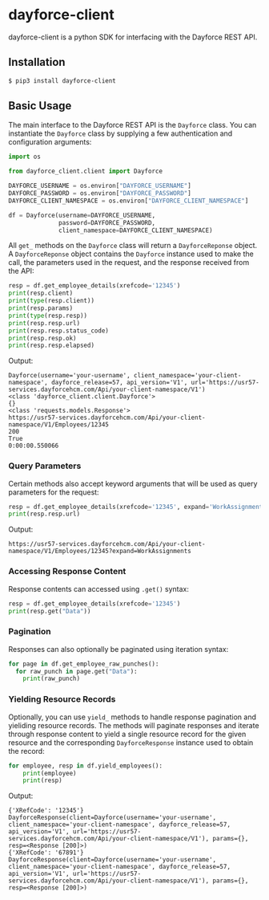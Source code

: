 # dayforce-client

dayforce-client is a python SDK for interfacing with the Dayforce REST API.

## Installation

```bash
$ pip3 install dayforce-client
```

## Basic Usage

The main interface to the Dayforce REST API is the `Dayforce` class. You can instantiate the `Dayforce` class by supplying a few authentication and configuration arguments:

```python
import os

from dayforce_client.client import Dayforce

DAYFORCE_USERNAME = os.environ["DAYFORCE_USERNAME"]
DAYFORCE_PASSWORD = os.environ["DAYFORCE_PASSWORD"]
DAYFORCE_CLIENT_NAMESPACE = os.environ["DAYFORCE_CLIENT_NAMESPACE"]

df = Dayforce(username=DAYFORCE_USERNAME,
              password=DAYFORCE_PASSWORD,
              client_namespace=DAYFORCE_CLIENT_NAMESPACE)
```

All `get_` methods on the `Dayforce` class will return a `DayforceReponse` object. A `DayforceReponse` object contains the `Dayforce` instance used to make the call, the parameters used in the request, and the response received from the API:

```python
resp = df.get_employee_details(xrefcode='12345')
print(resp.client)
print(type(resp.client))
print(resp.params)
print(type(resp.resp))
print(resp.resp.url)
print(resp.resp.status_code)
print(resp.resp.ok)
print(resp.resp.elapsed)
```

Output:
```
Dayforce(username='your-username', client_namespace='your-client-namespace', dayforce_release=57, api_version='V1', url='https://usr57-services.dayforcehcm.com/Api/your-client-namespace/V1')
<class 'dayforce_client.client.Dayforce'>
{}
<class 'requests.models.Response'>
https://usr57-services.dayforcehcm.com/Api/your-client-namespace/V1/Employees/12345
200
True
0:00:00.550066
```

### Query Parameters

Certain methods also accept keyword arguments that will be used as query parameters for the request:

```python
resp = df.get_employee_details(xrefcode='12345', expand='WorkAssignments')
print(resp.resp.url)
```

Output:
```
https://usr57-services.dayforcehcm.com/Api/your-client-namespace/V1/Employees/12345?expand=WorkAssignments
```

### Accessing Response Content

Response contents can accessed using `.get()` syntax:

```python
resp = df.get_employee_details(xrefcode='12345')
print(resp.get("Data"))
```

### Pagination

Responses can also optionally be paginated using iteration syntax:

```python
for page in df.get_employee_raw_punches():
  for raw_punch in page.get("Data"):
    print(raw_punch)
```

### Yielding Resource Records

Optionally, you can use `yield_` methods to handle response pagination and yieliding resource records. The methods will paginate responses and iterate through response content to yield a single resource record for the given resource and the corresponding `DayforceResponse` instance used to obtain the record:

```python
for employee, resp in df.yield_employees():
    print(employee)
    print(resp)
```

Output:
```
{'XRefCode': '12345'}
DayforceResponse(client=Dayforce(username='your-username', client_namespace='your-client-namespace', dayforce_release=57, api_version='V1', url='https://usr57-services.dayforcehcm.com/Api/your-client-namespace/V1'), params={}, resp=<Response [200]>)
{'XRefCode': '67891'}
DayforceResponse(client=Dayforce(username='your-username', client_namespace='your-client-namespace', dayforce_release=57, api_version='V1', url='https://usr57-services.dayforcehcm.com/Api/your-client-namespace/V1'), params={}, resp=<Response [200]>)
```

